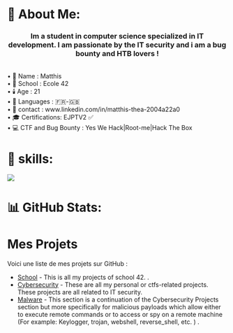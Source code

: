 # 💫 About Me:
<h3 align="center">Im a student in computer science specialized in IT development. I am passionate by the IT security and i am a bug bounty and HTB lovers !</h3><br>
• 🧑 Name : Matthis<br>
• 🏫 School : Ecole 42<br>
• 🕯️ Age : 21<br>
• 👅 Languages : 🇫🇷-🇬🇧<br>
• 📧 contact : www.linkedin.com/in/matthis-thea-2004a22a0<br>
• 🎓 Certifications: EJPTV2 ✅<br>
• 💻 CTF and Bug Bounty : Yes We Hack|Root-me|Hack The Box

# 🧠 skills:
![](https://github-readme-stats.vercel.app/api/top-langs/?username=matthis-thea&theme=merko&hide_border=false&include_all_commits=false&count_private=false&layout=compact)

# 📊 GitHub Stats:
# Mes Projets

Voici une liste de mes projets sur GitHub :

- [School](https://github.com/matthis-thea/School_projects) - This is all my projects of school 42. .
- [Cybersecurity](https://github.com/matthis-thea/Cybersecurity_projects) - These are all my personal or ctfs-related projects. These projects are all related to IT security.
- [Malware](https://github.com/matthis-thea/Virus_projects) - This section is a continuation of the Cybersecurity Projects section but more specifically for malicious payloads which allow either to execute remote commands or to access or spy on a remote machine (For example: Keylogger, trojan, webshell, reverse_shell, etc. ) .
